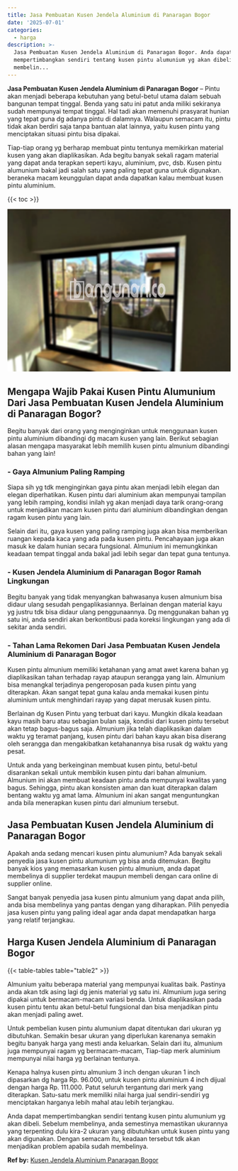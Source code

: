 ```yaml
---
title: Jasa Pembuatan Kusen Jendela Aluminium di Panaragan Bogor
date: '2025-07-01'
categories:
  - harga
description: >-
  Jasa Pembuatan Kusen Jendela Aluminium di Panaragan Bogor. Anda dapat
  mempertimbangkan sendiri tentang kusen pintu alumunium yg akan dibeli. Sebelum
  membelin...
---
```


**Jasa Pembuatan Kusen Jendela Aluminium di Panaragan Bogor** – Pintu akan menjadi beberapa kebutuhan yang betul-betul utama dalam sebuah bangunan tempat tinggal. Benda yang satu ini patut anda miliki sekiranya sudah mempunyai tempat tinggal. Hal tadi akan memenuhi prasyarat hunian yang tepat guna dg adanya pintu di dalamnya. Walaupun semacam itu, pintu tidak akan berdiri saja tanpa bantuan alat lainnya, yaitu kusen pintu yang menciptakan situasi pintu bisa dipakai.

Tiap-tiap orang yg berharap membuat pintu tentunya memikirkan material kusen yang akan diaplikasikan. Ada begitu banyak sekali ragam material yang dapat anda terapkan seperti kayu, aluminium, pvc, dsb. Kusen pintu alumunium bakal jadi salah satu yang paling tepat guna untuk digunakan. beraneka macam keunggulan dapat anda dapatkan kalau membuat kusen pintu aluminium.

{{< toc >}}

![Jasa Pembuatan Kusen Jendela Aluminium di Panaragan Bogor](/images/harga-kusen-jendela-alumunium-06.png)

## Mengapa Wajib Pakai Kusen Pintu Alumunium Dari Jasa Pembuatan Kusen Jendela Aluminium di Panaragan Bogor?

Begitu banyak dari orang yang menginginkan untuk menggunaan kusen pintu aluminium dibandingi dg macam kusen yang lain. Berikut sebagian alasan mengapa masyarakat lebih memilih kusen pintu almunium dibandingi bahan yang lain!

### \- Gaya Almunium Paling Ramping

Siapa sih yg tdk menginginkan gaya pintu akan menjadi lebih elegan dan elegan diperhatikan. Kusen pintu dari aluminium akan mempunyai tampilan yang lebih ramping, kondisi inilah yg akan menjadi daya tarik orang-orang untuk menjadikan macam kusen pintu dari aluminium dibandingkan dengan ragam kusen pintu yang lain.

Selain dari itu, gaya kusen yang paling ramping juga akan bisa memberikan ruangan kepada kaca yang ada pada kusen pintu. Pencahayaan juga akan masuk ke dalam hunian secara fungsional. Almunium ini memungkinkan keadaan tempat tinggal anda bakal jadi lebih segar dan tepat guna tentunya.

### \- Kusen Jendela Aluminium di Panaragan Bogor Ramah Lingkungan

Begitu banyak yang tidak menyangkan bahwasanya kusen almunium bisa didaur ulang sesudah pengaplikasiannya. Berlainan dengan material kayu yg justru tdk bisa didaur ulang penggunaannya. Dg menggunakan bahan yg satu ini, anda sendiri akan berkontibusi pada koreksi lingkungan yang ada di sekitar anda sendiri.

### \- Tahan Lama Rekomen Dari Jasa Pembuatan Kusen Jendela Aluminium di Panaragan Bogor

Kusen pintu almunium memiliki ketahanan yang amat awet karena bahan yg diaplikasikan tahan terhadap rayap ataupun serangga yang lain. Almunium bisa menangkal terjadinya pengeroposan pada kusen pintu yang diterapkan. Akan sangat tepat guna kalau anda memakai kusen pintu aluminium untuk menghindari rayap yang dapat merusak kusen pintu.

Berlainan dg Kusen Pintu yang terbuat dari kayu. Mungkin dikala keadaan kayu masih baru atau sebagian bulan saja, kondisi dari kusen pintu tersebut akan tetap bagus-bagus saja. Almunium jika telah diaplikasikan dalam waktu yg teramat panjang, kusen pintu dari bahan kayu akan bisa diserang oleh serangga dan mengakibatkan ketahanannya bisa rusak dg waktu yang pesat.

Untuk anda yang berkeinginan membuat kusen pintu, betul-betul disarankan sekali untuk membikin kusen pintu dari bahan almunium. Almunium ini akan membuat keadaan pintu anda mempunyai kwalitas yang bagus. Sehingga, pintu akan konsisten aman dan kuat diterapkan dalam bentang waktu yg amat lama. Almunium ini akan sangat menguntungkan anda bila menerapkan kusen pintu dari almunium tersebut.

## Jasa Pembuatan Kusen Jendela Aluminium di Panaragan Bogor

Apakah anda sedang mencari kusen pintu alumunium? Ada banyak sekali penyedia jasa kusen pintu alumunium yg bisa anda ditemukan. Begitu banyak kios yang memasarkan kusen pintu almunium, anda dapat membelinya di supplier terdekat maupun membeli dengan cara online di supplier online.

Sangat banyak penyedia jasa kusen pintu almunium yang dapat anda pilih, anda bisa membelinya yang pantas dengan yang diharapkan. Pilih penyedia jasa kusen pintu yang paling ideal agar anda dapat mendapatkan harga yang relatif terjangkau.

## Harga Kusen Jendela Aluminium di Panaragan Bogor

{{< table-tables table="table2" >}}

Almunium yaitu beberapa material yang mempunyai kualitas baik. Pastinya anda akan tdk asing lagi dg jenis material yg satu ini. Almunium juga sering dipakai untuk bermacam-macam variasi benda. Untuk diaplikasikan pada kusen pintu tentu akan betul-betul fungsional dan bisa menjadikan pintu akan menjadi paling awet.

Untuk pembelian kusen pintu alumunium dapat ditentukan dari ukuran yg dibutuhkan. Semakin besar ukuran yang diperlukan karenanya semakin begitu banyak harga yang mesti anda keluarkan. Selain dari itu, almunium juga mempunyai ragam yg bermacam-macam, Tiap-tiap merk aluminium mempunyai nilai harga yg berlainan tentunya.

Kenapa halnya kusen pintu almunium 3 inch dengan ukuran 1 inch dipasarkan dg harga Rp. 96.000, untuk kusen pintu aluminium 4 inch dijual dengan harga Rp. 111.000. Patut seluruh tergantung dari merk yang diterapkan. Satu-satu merk memiliki nilai harga jual sendiri-sendiri yg menciptakan harganya lebih mahal atau lebih terjangkau.

Anda dapat mempertimbangkan sendiri tentang kusen pintu alumunium yg akan dibeli. Sebelum membelinya, anda semestinya memastikan ukurannya yang terpenting dulu kira-2 ukuran yang dibutuhkan untuk kusen pintu yang akan digunakan. Dengan semacam itu, keadaan tersebut tdk akan menjadikan problem apabila sudah membelinya.

**Ref by:** [Kusen Jendela Aluminium Panaragan Bogor](https://id.wikipedia.org/wiki/Kusen)
